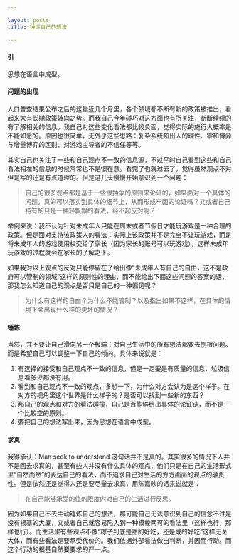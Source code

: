 ```yaml
---

layout: posts
title: 锤炼自己的想法

---
```


#### 引

思想在语言中成型。

#### 问题的出现

人口普查结果公布之后的这最近几个月里，各个领域都不断有新的政策被推出，看起来大有长期政策转向之势。而我自己今年碰巧对这方面也有所关注，断断续续的有了解相关的信息。我自己对这些变化看法都比较负面，觉得实际的施行大概率是不能如愿的。原因也很简单，无外乎这些思路：复杂系统超出人的理性、零和博弈与增量博弈的区别、对游戏主导者的不信任等等。

其实自己也关注了一些和自己观点不一致的信息源，不过平时自己看到这些和自己看法相左的信息的时候常常也不是很在意。看完了也就过去了，觉得虽然观点不对但是写的还是有点道理的。但是这几天慢慢开始意识到一个问题：

> 自己的很多观点都是基于一些很抽象的原则来论证的，如果面对一个具体的问题，真的可以落实到具体的细节上，从而形成牢固的论证吗？又或者自己持有的只是一种轻飘飘的看法，经不起反对呢？

举例来说：我不认为针对未成年人只能在周末或者节假日才能玩游戏是一种合理的政策。但是面对支持该政策人的看法：实际上该政策并不是完全不让玩游戏，而是将未成年人的游戏使用权交给了家长（因为家长的账号可以玩游戏），这样未成年玩游戏的过程就会在家长的了解之下。

如果我对以上观点的反对只能停留在了给出像“未成年人有自己的自由，这不是政府可以管制的领域”这样的原则性的理由，而不能给出下面这些问题的答案的话，那我怎么知道自己的观点是否只是自己的一种偏见呢？

> 为什么有这样的自由？为什么不能管制？以及指出如果不这样，在具体的情境下会出现什么样的更坏的情况？



#### 锤炼

当然，并不要让自己滑向另一个极端：对自己生活中的所有想法都要去刨根问题。而是希望自己可以调整一下自己的倾向。具体来说就是：

1. 有选择的接受和自己观点不一致的信息，但是一定要是有质量的信息，垃圾信息看多少都没有用。
2. 看到和自己观点不一致的观点，多想一下，为什么对方会认为是这个样子。在对方的视角里这个世界是什么样子的？是否可以找到一些新的东西？
3. 那自己的观点和对方的看法碰撞，自己是否能够给出具体的论证链，而不是一个比较空的原则。
4. 要把自己的想法写出来，因为思想在语言中成型。

#### 求真

我得承认：Man seek to understand 这句话并不是真的。其实很多的情况下人并不是回去求真的，甚至有些人并没有什么具体的观点，他们只是在自己的生活形式里“自然而然”的表达自己的看法，而不追求自己对生活的方方面面的观点的融贯性。但是依然还是觉得人还是要尽量去求真，用陈嘉映的话来说就是：

> 在自己能够承受的住的限度内对自己的生活进行反思。

因为如果自己不去主动锤炼自己的想法，那可能自己无法意识到自己的信念不过是没有根基的大厦，又或者自己就容易陷入到一种模棱两可的看法里（这样也行，那样也行）。而生活里有些观点不像“粽子到底是甜的好吃，还是咸的好吃”这样无关大体，而有些看法是要承受代价的。我们依据外部看法做出判断，并因而行动。而这个行动的根基自然要要求的严一点。

